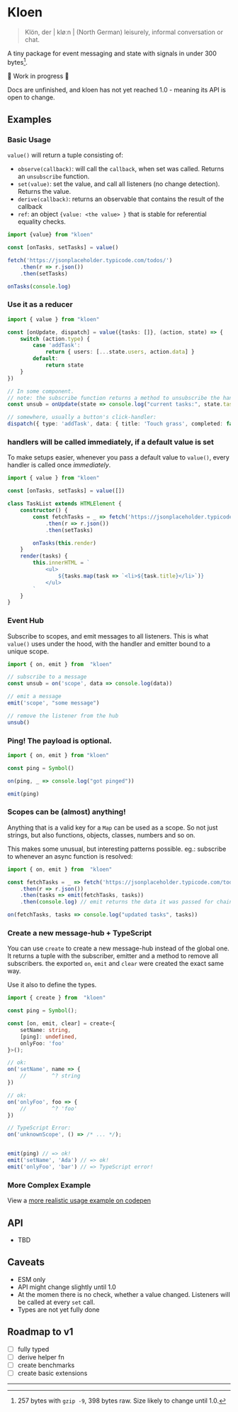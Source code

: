 # Kloen

> Klön, der | kløːn |
>   (North German) leisurely, informal conversation or chat.

A tiny package for event messaging and state with signals in under 300 bytes[^1].


🚧 Work in progress 🚧

Docs are unfinished, and kloen has not yet reached 1.0 - meaning its API is open 
to change.

## Examples

### Basic Usage

`value()` will return a tuple consisting of:

- `observe(callback)`: will call the `callback`, when set was called. Returns an `unsubscribe` function.
- `set(value)`: set the value, and call all listeners (no change detection). Returns the value.
- `derive(callback)`: returns an observable that contains the result of the callback
- `ref`: an object `{value: <the value> }` that is stable for referential equality checks.

```ts
import {value} from "kloen"

const [onTasks, setTasks] = value()

fetch('https://jsonplaceholder.typicode.com/todos/')
    .then(r => r.json())
    .then(setTasks)

onTasks(console.log)
```

### Use it as a reducer

```ts
import { value } from "kloen"

const [onUpdate, dispatch] = value({tasks: []}, (action, state) => {
    switch (action.type) {
        case 'addTask': 
            return { users: [...state.users, action.data] }
        default: 
            return state
    }
})

// In some component.
// note: the subscribe function returns a method to unsubscribe the handler.
const unsub = onUpdate(state => console.log("current tasks:", state.tasks))

// somewhere, usually a button's click-handler:
dispatch({ type: 'addTask', data: { title: 'Touch grass', completed: false }})
```

### handlers will be called immediately, if a default value is set

To make setups easier, whenever you pass a default value to `value()`, every
handler is called once *immediately*.

```ts
import { value } from "kloen"

const [onTasks, setTasks] = value([])

class TaskList extends HTMLElement {
    constructor() {
        const fetchTasks = _ => fetch('https://jsonplaceholder.typicode.com/todos/')
            .then(r => r.json())
            .then(setTasks)

        onTasks(this.render)
    }
    render(tasks) {
        this.innerHTML = `
            <ul>
                ${tasks.map(task => `<li>${task.title}</li>`)}
            </ul>
        `
    }
}
```

### Event Hub

Subscribe to scopes, and emit messages to all listeners. This is what `value()` 
uses under the hood, with the handler and emitter bound to a unique scope.

```ts
import { on, emit } from  "kloen"

// subscribe to a message
const unsub = on('scope', data => console.log(data))

// emit a message
emit('scope', "some message") 

// remove the listener from the hub
unsub() 
```

### Ping! The payload is optional.

```ts
import { on, emit } from "kloen"

const ping = Symbol()

on(ping, _ => console.log("got pinged"))

emit(ping)
```

### Scopes can be (almost) anything!

Anything that is a valid key for a `Map` can be used as a scope. So not just 
strings, but also functions, objects, classes, numbers and so on.

This makes some unusual, but interesting patterns possible. eg.: subscribe to
whenever an async function is resolved:

```ts
import { on, emit } from  "kloen"

const fetchTasks = _ => fetch('https://jsonplaceholder.typicode.com/todos/')
    .then(r => r.json())
    .then(tasks => emit(fetchTasks, tasks))
    .then(console.log) // emit returns the data it was passed for chaining

on(fetchTasks, tasks => console.log("updated tasks", tasks))
```

### Create a new message-hub + TypeScript

You can use `create` to create a new message-hub instead of the global one. It 
returns a tuple with the subscriber, emitter and a method to remove all subscribers.
the exported `on`, `emit` and `clear` were created the exact same way.

Use it also to define the types.

```ts
import { create } from  "kloen"

const ping = Symbol();

const [on, emit, clear] = create<{
    setName: string,
    [ping]: undefined,
    onlyFoo: 'foo'
}>(); 

// ok:
on('setName', name => {
    //        ^? string
})

// ok:
on('onlyFoo', foo => {
    //        ^? 'foo'
})

// TypeScript Error:
on('unknownScope', () => /* ... */);


emit(ping) // => ok!
emit('setName', 'Ada') // => ok!
emit('onlyFoo', 'bar') // => TypeScript error!

```

### More Complex Example

View a [more realistic usage example on codepen](https://codepen.io/nocksock/pen/oNrNYLK)

## API

- TBD

## Caveats

- ESM only
- API might change slightly until 1.0
- At the momen there is no check, whether a value changed. Listeners will be called at every `set` call.
- Types are not yet fully done

## Roadmap to v1

- [ ] fully typed
- [ ] derive helper fn
- [ ] create benchmarks
- [ ] create basic extensions

---

[^1]: 257 bytes with `gzip -9`, 398 bytes raw. Size likely to change until 1.0. 

